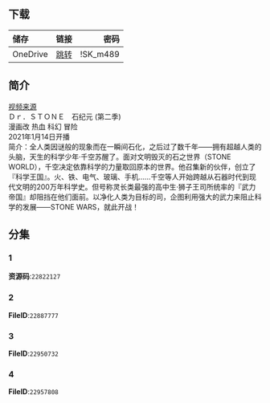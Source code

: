 ## 下载

储存 | 链接 | 密码
:----------- | :-----------: | -----------:
 OneDrive | [跳转](https://xrzcloud-my.sharepoint.com/:f:/g/personal/xrz_xrzyun_ml/EmHfpic4cD1Mh1BlqEc8YsYBXaHdiGDltpHFv0x11OQ8FA?e=oObbUu) | !SK_m489

## 简介
[视频来源](https://www.bilibili.com/bangumi/media/md28231817/)  
Ｄｒ．ＳＴＯＮＥ　石纪元 (第二季)  
漫画改 热血 科幻 冒险  
2021年1月14日开播  
简介：全人类因谜般的现象而在一瞬间石化，之后过了数千年——拥有超越人类的头脑，天生的科学少年·千空苏醒了。面对文明毁灭的石之世界（STONE WORLD），千空决定依靠科学的力量取回原本的世界。他召集新的伙伴，创立了『科学王国』。火、铁、电气、玻璃、手机……千空等人开始跨越从石器时代到现代文明的200万年科学史。但号称灵长类最强的高中生·狮子王司所统率的『武力帝国』却阻挡在他们面前。以净化人类为目标的司，企图利用强大的武力来阻止科学的发展——STONE WARS，就此开战！    
## 分集
### 1
**资源码**:`22822127`
### 2
**FileID**:`22887777`
### 3
**FileID**:`22950732`
### 4
**FileID**:`22957808`
